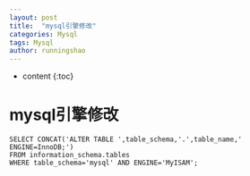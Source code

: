```yaml
---
layout: post
title:  "mysql引擎修改"
categories: Mysql
tags: Mysql
author: runningshao
---
```


* content
{:toc}

# mysql引擎修改

```
SELECT CONCAT('ALTER TABLE ',table_schema,'.',table_name,' ENGINE=InnoDB;') 
FROM information_schema.tables
WHERE table_schema='mysql' AND ENGINE='MyISAM';
```



